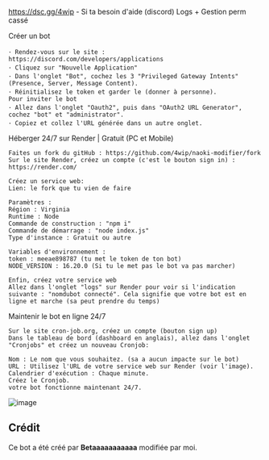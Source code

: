 https://dsc.gg/4wip - Si ta besoin d'aide (discord)
Logs + Gestion perm cassé

Créer un bot
```
･ Rendez-vous sur le site : https://discord.com/developers/applications
･ Cliquez sur "Nouvelle Application"
･ Dans l'onglet "Bot", cochez les 3 "Privileged Gateway Intents" (Presence, Server, Message Content).
･ Réinitialisez le token et garder le (donner à personne).
Pour inviter le bot
･ Allez dans l'onglet "Oauth2", puis dans "OAuth2 URL Generator", cochez "bot" et "administrator".
･ Copiez et collez l'URL générée dans un autre onglet.
```

Héberger 24/7 sur Render | Gratuit (PC et Mobile)
```
Faites un fork du gitHub : https://github.com/4wip/naoki-modifier/fork
Sur le site Render, créez un compte (c'est le bouton sign in) : https://render.com/

Créez un service web:
Lien: le fork que tu vien de faire

Paramètres :
Région : Virginia
Runtime : Node
Commande de construction : "npm i"
Commande de démarrage : "node index.js"
Type d'instance : Gratuit ou autre

Variables d'environnement :
token : meeae898787 (tu met le token de ton bot)
NODE_VERSION : 16.20.0 (Si tu le met pas le bot va pas marcher)

Enfin, créez votre service web
Allez dans l'onglet "logs" sur Render pour voir si l'indication suivante : "nomdubot connecté". Cela signifie que votre bot est en ligne et marche (sa peut prendre du temps)
```
Maintenir le bot en ligne 24/7
```
Sur le site cron-job.org, créez un compte (bouton sign up)
Dans le tableau de bord (dashboard en anglais), allez dans l'onglet "Cronjobs" et créez un nouveau Cronjob:

Nom : Le nom que vous souhaitez. (sa a aucun impacte sur le bot)
URL : Utilisez l'URL de votre service web sur Render (voir l'image).
Calendrier d'exécution : Chaque minute.
Créez le Cronjob.
votre bot fonctionne maintenant 24/7.
```
![image](https://github.com/4wip/Crowbot-Fix/assets/168364544/9c70adb6-34f7-44fe-97ad-78b46c2795bf)

## Crédit

Ce bot a été créé par **Betaaaaaaaaaaa** modifiée par moi.
